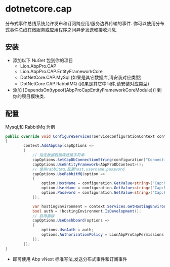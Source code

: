 # dotnetcore.cap

分布式事件总线系统允许发布和订阅跨应用/服务边界传输的事件. 你可以使用分布式事件总线在微服务或应用程序之间异步发送和接收消息.

## 安装

- 添加以下 NuGet 包到你的项目
  - Lion.AbpPro.CAP
  - Lion.AbpPro.CAP.EntityFrameworkCore
  - DotNetCore.CAP.MySql (如果是其它数据库,请安装对应类型)
  - DotNetCore.CAP.RabbitMQ (如果是其它中间件,请安装对应类型)
- 添加 [DependsOn(typeof(AbpProCapEntityFrameworkCoreModule))] 到你的项目模块类.

## 配置

Mysql,和 RabbitMq 为例

```csharp
public override void ConfigureServices(ServiceConfigurationContext context)
{
        context.AddAbpCap(capOptions =>
        {
            // 指定数据数据库连接字符串
            capOptions.SetCapDbConnectionString(configuration["ConnectionStrings:Default"]);
            capOptions.UseEntityFramework<AbpProDbContext>();
            // 使用rabbitmq,配置host,username,password
            capOptions.UseRabbitMQ(option =>
            {
                option.HostName = configuration.GetValue<string>("Cap:RabbitMq:HostName");
                option.UserName = configuration.GetValue<string>("Cap:RabbitMq:UserName");
                option.Password = configuration.GetValue<string>("Cap:RabbitMq:Password");
            });

            var hostingEnvironment = context.Services.GetHostingEnvironment();
            bool auth = !hostingEnvironment.IsDevelopment();
            // 启用面板
            capOptions.UseDashboard(options =>
            {
                options.UseAuth = auth;
                options.AuthorizationPolicy = LionAbpProCapPermissions.CapManagement.Cap;
            });
        });
}
```

- 即可使用 Abp vNext 标准写法,发送分布式事件和订阅事件
